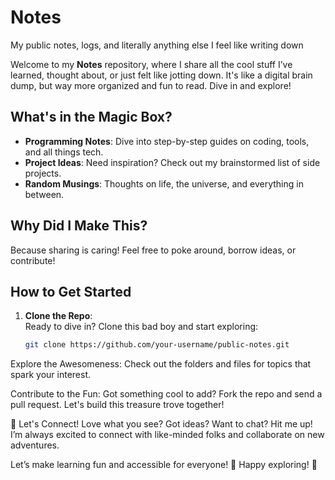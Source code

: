 # Notes
 My public notes, logs, and literally anything else I feel like writing down

Welcome to my **Notes** repository, where I share all the cool stuff I’ve learned, thought about, or just felt like jotting down. It's like a digital brain dump, but way more organized and fun to read. Dive in and explore!

## What's in the Magic Box?

- **Programming Notes**: Dive into step-by-step guides on coding, tools, and all things tech.
- **Project Ideas**: Need inspiration? Check out my brainstormed list of side projects.
- **Random Musings**: Thoughts on life, the universe, and everything in between.

## Why Did I Make This?

Because sharing is caring! Feel free to poke around, borrow ideas, or contribute!

## How to Get Started

1. **Clone the Repo**:  
   Ready to dive in? Clone this bad boy and start exploring:  
   ```bash
   git clone https://github.com/your-username/public-notes.git
Explore the Awesomeness:
Check out the folders and files for topics that spark your interest.

Contribute to the Fun:
Got something cool to add? Fork the repo and send a pull request. Let's build this treasure trove together!

💬 Let's Connect!
Love what you see? Got ideas? Want to chat? Hit me up! I’m always excited to connect with like-minded folks and collaborate on new adventures.

Let’s make learning fun and accessible for everyone! 🎉
Happy exploring! 🚀